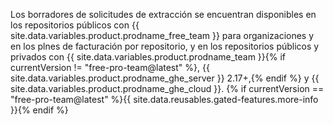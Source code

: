 Los borradores de solicitudes de extracción se encuentran disponibles en los repositorios públicos con {{ site.data.variables.product.prodname_free_team }} para organizaciones y en los plnes de facturación por repositorio, y en los repositorios públicos y privados con {{ site.data.variables.product.prodname_team }}{% if currentVersion != "free-pro-team@latest" %}, {{ site.data.variables.product.prodname_ghe_server }} 2.17+,{% endif %} y {{ site.data.variables.product.prodname_ghe_cloud }}. {% if currentVersion == "free-pro-team@latest" %}{{ site.data.reusables.gated-features.more-info }}{% endif %}
